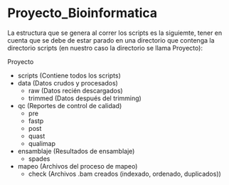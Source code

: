 # Proyecto_Bioinformatica

La estructura que se genera al correr los scripts es la siguiemte, tener en cuenta que se debe de estar parado en una directorio que contenga la directorio scripts (en nuestro caso la directorio se llama Proyecto):

Proyecto
* scripts (Contiene todos los scripts)
* data (Datos crudos y procesados)
    * raw (Datos recién descargados)
    * trimmed (Datos después del trimming)
* qc (Reportes de control de calidad)
    * pre
    * fastp
    * post
    * quast
    * qualimap
* ensamblaje (Resultados de ensamblaje)
    * spades
* mapeo (Archivos del proceso de mapeo)
    * check (Archivos .bam creados (indexado, ordenado, duplicados))
